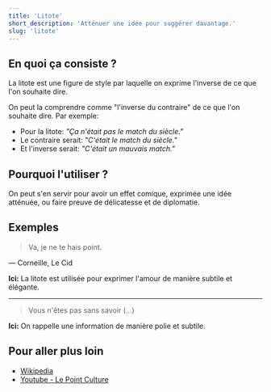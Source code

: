 ```yaml
---
title: 'Litote'
short_description: 'Atténuer une idée pour suggérer davantage.'
slug: 'litote'
---
```


## En quoi ça consiste ?

La litote est une figure de style par laquelle on exprime l'inverse de ce que l'on souhaite dire.

On peut la comprendre comme "l'inverse du contraire" de ce que l'on souhaite dire. Par exemple:

- Pour la litote: _"Ça n'était pas le match du siècle."_
- Le contraire serait: _"C'était le match du siècle."_
- Et l'inverse serait: _"C'était un mauvais match."_

## Pourquoi l'utiliser ?

On peut s'en servir pour avoir un effet comique, exprimée une idée atténuée, ou faire preuve de délicatesse et de diplomatie.

## Exemples

> Va, je ne te hais point.

— Corneille, Le Cid

**Ici:** La litote est utilisée pour exprimer l'amour de manière subtile et élégante.

---

> Vous n'êtes pas sans savoir (...)

**Ici:** On rappelle une information de manière polie et subtile.

## Pour aller plus loin

- [Wikipedia](https://fr.wikipedia.org/wiki/Litote)
- [Youtube - Le Point Culture](https://youtu.be/ByDNEsBNf24?t=207)
